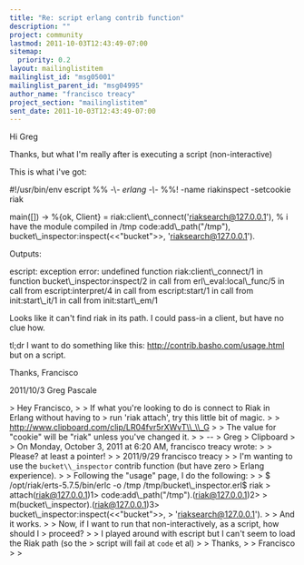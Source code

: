 ```yaml
---
title: "Re: script erlang contrib function"
description: ""
project: community
lastmod: 2011-10-03T12:43:49-07:00
sitemap:
  priority: 0.2
layout: mailinglistitem
mailinglist_id: "msg05001"
mailinglist_parent_id: "msg04995"
author_name: "francisco treacy"
project_section: "mailinglistitem"
sent_date: 2011-10-03T12:43:49-07:00
---
```



Hi Greg

Thanks, but what I'm really after is executing a script (non-interactive)

This is what i've got:

#!/usr/bin/env escript
%% -\\*- erlang -\\*-
%%! -name riakinspect -setcookie riak

main([]) -&gt;
 %{ok, Client} = riak:client\\_connect('riaksearch@127.0.0.1'),
 % i have the module compiled in /tmp
 code:add\\_path("/tmp"),
 bucket\\_inspector:inspect(&lt;&lt;"bucket"&gt;&gt;, 'riaksearch@127.0.0.1').


Outputs:

escript: exception error: undefined function riak:client\\_connect/1
 in function bucket\\_inspector:inspect/2
 in call from erl\\_eval:local\\_func/5
 in call from escript:interpret/4
 in call from escript:start/1
 in call from init:start\\_it/1
 in call from init:start\\_em/1

Looks like it can't find riak in its path. I could pass-in a client, but
have no clue how.

tl;dr I want to do something like this:
http://contrib.basho.com/usage.html but on a script.

Thanks,
Francisco

2011/10/3 Greg Pascale 

&gt; Hey Francisco,
&gt;
&gt; If what you're looking to do is connect to Riak in Erlang without having to
&gt; run 'riak attach', try this little bit of magic.
&gt;
&gt; http://www.clipboard.com/clip/LR04fvr5rXWvT\\_\\_G
&gt;
&gt; The value for "cookie" will be "riak" unless you've changed it.
&gt;
&gt; --
&gt; Greg
&gt; Clipboard
&gt;
&gt; On Monday, October 3, 2011 at 6:20 AM, francisco treacy wrote:
&gt;
&gt; Please? at least a pointer!
&gt;
&gt; 2011/9/29 francisco treacy 
&gt;
&gt; I'm wanting to use the `bucket\\_inspector` contrib function (but have zero
&gt; Erlang experience).
&gt;
&gt; Following the "usage" page, I do the following:
&gt;
&gt; $ /opt/riak/erts-5.7.5/bin/erlc -o /tmp /tmp/bucket\\_inspector.erl$ riak 
&gt; attach(riak@127.0.0.1)1&gt; code:add\\_path("/tmp").(riak@127.0.0.1)2&gt; 
&gt; m(bucket\\_inspector).(riak@127.0.0.1)3&gt; bucket\\_inspector:inspect(&lt;&lt;"bucket"&gt;&gt;, 
&gt; 'riaksearch@127.0.0.1').
&gt;
&gt; And it works.
&gt;
&gt; Now, if I want to run that non-interactively, as a script, how should I
&gt; proceed?
&gt;
&gt; I played around with escript but I can't seem to load the Riak path (so the
&gt; script will fail at `code` et al)
&gt;
&gt; Thanks,
&gt;
&gt; Francisco
&gt;
&gt;

